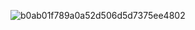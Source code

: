 ![b0ab01f789a0a52d506d5d7375ee4802](https://github.com/user-attachments/assets/9a42c4b5-f523-4a01-b618-f59913ead423)
